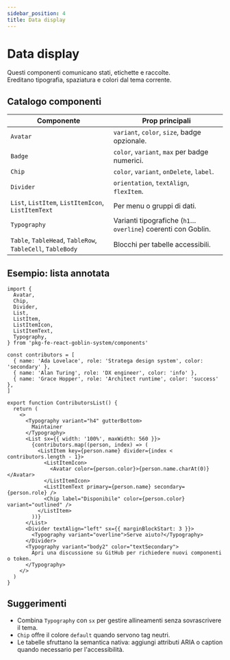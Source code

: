```yaml
---
sidebar_position: 4
title: Data display
---
```


# Data display

Questi componenti comunicano stati, etichette e raccolte.  
Ereditano tipografia, spaziatura e colori dal tema corrente.

## Catalogo componenti

| Componente | Prop principali |
| --- | --- |
| `Avatar` | `variant`, `color`, `size`, badge opzionale. |
| `Badge` | `color`, `variant`, `max` per badge numerici. |
| `Chip` | `color`, `variant`, `onDelete`, `label`. |
| `Divider` | `orientation`, `textAlign`, `flexItem`. |
| `List`, `ListItem`, `ListItemIcon`, `ListItemText` | Per menu o gruppi di dati. |
| `Typography` | Varianti tipografiche (`h1`…`overline`) coerenti con Goblin. |
| `Table`, `TableHead`, `TableRow`, `TableCell`, `TableBody` | Blocchi per tabelle accessibili. |

## Esempio: lista annotata

```tsx
import {
  Avatar,
  Chip,
  Divider,
  List,
  ListItem,
  ListItemIcon,
  ListItemText,
  Typography,
} from 'pkg-fe-react-goblin-system/components'

const contributors = [
  { name: 'Ada Lovelace', role: 'Stratega design system', color: 'secondary' },
  { name: 'Alan Turing', role: 'DX engineer', color: 'info' },
  { name: 'Grace Hopper', role: 'Architect runtime', color: 'success' },
]

export function ContributorsList() {
  return (
    <>
      <Typography variant="h4" gutterBottom>
        Maintainer
      </Typography>
      <List sx={{ width: '100%', maxWidth: 560 }}>
        {contributors.map((person, index) => (
          <ListItem key={person.name} divider={index < contributors.length - 1}>
            <ListItemIcon>
              <Avatar color={person.color}>{person.name.charAt(0)}</Avatar>
            </ListItemIcon>
            <ListItemText primary={person.name} secondary={person.role} />
            <Chip label="Disponibile" color={person.color} variant="outlined" />
          </ListItem>
        ))}
      </List>
      <Divider textAlign="left" sx={{ marginBlockStart: 3 }}>
        <Typography variant="overline">Serve aiuto?</Typography>
      </Divider>
      <Typography variant="body2" color="textSecondary">
        Apri una discussione su GitHub per richiedere nuovi componenti o token.
      </Typography>
    </>
  )
}
```

## Suggerimenti

- Combina `Typography` con `sx` per gestire allineamenti senza sovrascrivere il tema.
- `Chip` offre il colore `default` quando servono tag neutri.
- Le tabelle sfruttano la semantica nativa: aggiungi attributi ARIA o caption quando necessario per l'accessibilità.
